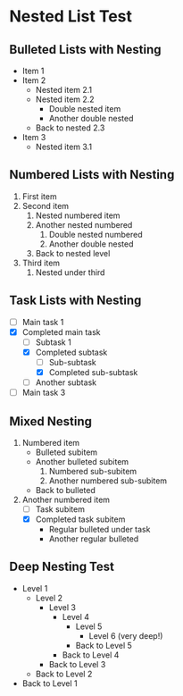 # Nested List Test

## Bulleted Lists with Nesting

- Item 1
- Item 2
  - Nested item 2.1
  - Nested item 2.2
    - Double nested item
    - Another double nested
  - Back to nested 2.3
- Item 3
  - Nested item 3.1

## Numbered Lists with Nesting

1. First item
2. Second item
   1. Nested numbered item
   2. Another nested numbered
      1. Double nested numbered
      2. Another double nested
   3. Back to nested level
3. Third item
   1. Nested under third

## Task Lists with Nesting

- [ ] Main task 1
- [x] Completed main task
  - [ ] Subtask 1
  - [x] Completed subtask
    - [ ] Sub-subtask
    - [x] Completed sub-subtask
  - [ ] Another subtask
- [ ] Main task 3

## Mixed Nesting

1. Numbered item
   - Bulleted subitem
   - Another bulleted subitem
     1. Numbered sub-subitem
     2. Another numbered sub-subitem
   - Back to bulleted
2. Another numbered item
   - [ ] Task subitem
   - [x] Completed task subitem
     - Regular bulleted under task
     - Another regular bulleted

## Deep Nesting Test

- Level 1
  - Level 2
    - Level 3
      - Level 4
        - Level 5
          - Level 6 (very deep!)
        - Back to Level 5
      - Back to Level 4
    - Back to Level 3
  - Back to Level 2
- Back to Level 1 